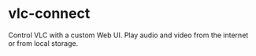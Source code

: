 # vlc-connect
Control VLC with a custom Web UI. Play audio and video from the internet or from local storage.
